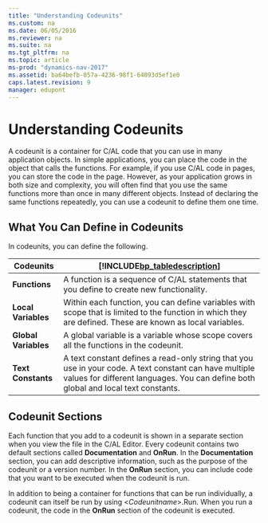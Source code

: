 ```yaml
---
title: "Understanding Codeunits"
ms.custom: na
ms.date: 06/05/2016
ms.reviewer: na
ms.suite: na
ms.tgt_pltfrm: na
ms.topic: article
ms-prod: "dynamics-nav-2017"
ms.assetid: ba64befb-057a-4236-98f1-64093d5ef1e0
caps.latest.revision: 9
manager: edupont
---
```

# Understanding Codeunits
A codeunit is a container for C/AL code that you can use in many application objects. In simple applications, you can place the code in the object that calls the functions. For example, if you use C/AL code in pages, you can store the code in the page. However, as your application grows in both size and complexity, you will often find that you use the same functions more than once in many different objects. Instead of declaring the same functions repeatedly, you can use a codeunit to define them one time.  
  
## What You Can Define in Codeunits  
 In codeunits, you can define the following.  
  
|Codeunits|[!INCLUDE[bp_tabledescription](includes/bp_tabledescription_md.md)]|  
|---------------|---------------------------------------|  
|**Functions**|A function is a sequence of C/AL statements that you define to create new functionality.|  
|**Local Variables**|Within each function, you can define variables with scope that is limited to the function in which they are defined. These are known as local variables.|  
|**Global Variables**|A global variable is a variable whose scope covers all the functions in the codeunit.|  
|**Text Constants**|A text constant defines a read-only string that you use in your code. A text constant can have multiple values for different languages. You can define both global and local text constants.|  
  
## Codeunit Sections  
 Each function that you add to a codeunit is shown in a separate section when you view the file in the C/AL Editor. Every codeunit contains two default sections called **Documentation** and **OnRun**. In the **Documentation** section, you can add descriptive information, such as the purpose of the codeunit or a version number. In the **OnRun** section, you can include code that you want to be executed when the codeunit is run.  
  
 In addition to being a container for functions that can be run individually, a codeunit can itself be run by using \<*Codeunitname*>.Run. When you run a codeunit, the code in the **OnRun** section of the codeunit is executed.